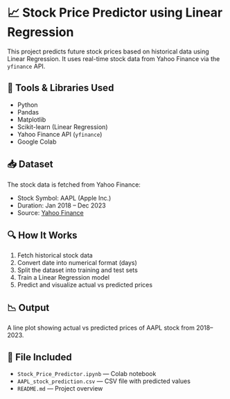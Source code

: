 # 📈 Stock Price Predictor using Linear Regression

This project predicts future stock prices based on historical data using Linear Regression. It uses real-time stock data from Yahoo Finance via the `yfinance` API.

## 🔧 Tools & Libraries Used
- Python
- Pandas
- Matplotlib
- Scikit-learn (Linear Regression)
- Yahoo Finance API (`yfinance`)
- Google Colab

## 📥 Dataset
The stock data is fetched from Yahoo Finance:
- Stock Symbol: AAPL (Apple Inc.)
- Duration: Jan 2018 – Dec 2023
- Source: [Yahoo Finance](https://finance.yahoo.com)

## 🔍 How It Works
1. Fetch historical stock data
2. Convert date into numerical format (days)
3. Split the dataset into training and test sets
4. Train a Linear Regression model
5. Predict and visualize actual vs predicted prices

## 📉 Output
A line plot showing actual vs predicted prices of AAPL stock from 2018–2023.

## 📂 File Included
- `Stock_Price_Predictor.ipynb` — Colab notebook
- `AAPL_stock_prediction.csv` — CSV file with predicted values 
- `README.md` — Project overview
